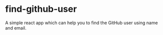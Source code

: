 # find-github-user
A simple react app which can help you to find the GitHub user using name and email.
